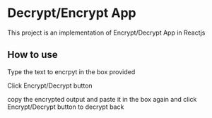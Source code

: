 # Decrypt/Encrypt App

This project is an implementation of Encrypt/Decrypt App in Reactjs

## How to use

Type the text to encrpyt in the box provided


Click Encrypt/Decrypt button


copy the encrypted output and paste it in the box again and click Encrypt/Decrypt button to decrypt back

